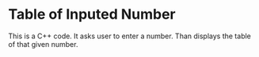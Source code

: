 # Table of Inputed Number
This is a C++ code.
It asks user to enter a number.
Than displays the table of that given number.
